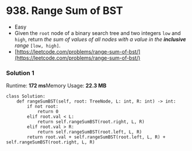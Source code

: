 # 938. Range Sum of BST

* Easy
* Given the `root` node of a binary search tree and two integers `low` and `high`, return _the sum of values of all nodes with a value in the **inclusive** range_ `[low, high]`.
* [https://leetcode.com/problems/range-sum-of-bst/](https://leetcode.com/problems/range-sum-of-bst/)

### Solution 1&#x20;

Runtime: **172 ms**Memory Usage: **22.3 MB**

```
class Solution:
    def rangeSumBST(self, root: TreeNode, L: int, R: int) -> int:
        if not root:
            return 0
        elif root.val < L:
            return self.rangeSumBST(root.right, L, R)
        elif root.val > R:
            return self.rangeSumBST(root.left, L, R)
        return root.val + self.rangeSumBST(root.left, L, R) + self.rangeSumBST(root.right, L, R)
```
